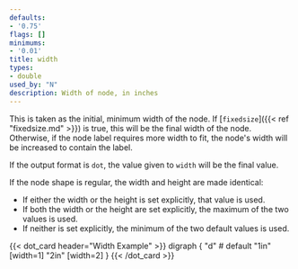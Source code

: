 ```yaml
---
defaults:
- '0.75'
flags: []
minimums:
- '0.01'
title: width
types:
- double
used_by: "N"
description: Width of node, in inches
---
```


This is taken as the initial, minimum width of the node. If
[`fixedsize`]({{< ref "fixedsize.md" >}}) is true, this will be the final width of the
node. Otherwise, if the node label requires more width to fit, the node's
width will be increased to contain the label.

If the output format is `dot`, the value given to `width` will be the final
value.

If the node shape is regular, the width and height are made identical:

* If either the width or the height is set explicitly, that value is used.
* If both the width or the height are set explicitly, the maximum of the two values is used.
* If neither is set explicitly, the minimum of the two default values is used.

{{< dot_card header="Width Example" >}}
digraph {
  "d" # default
  "1in" [width=1]
  "2in" [width=2]
}
{{< /dot_card >}}
